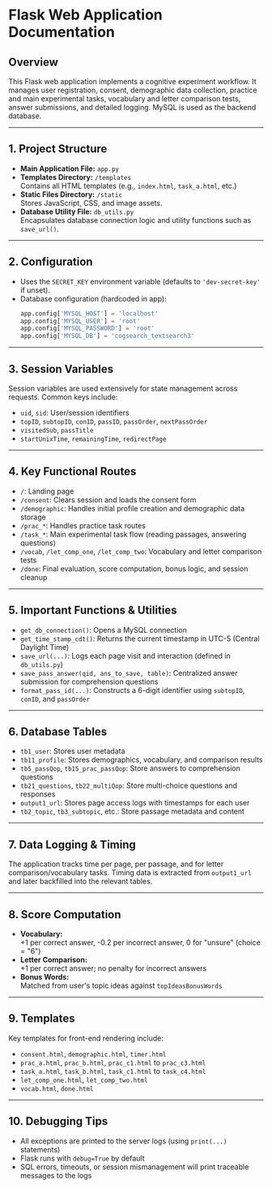 # Flask Web Application Documentation

## Overview

This Flask web application implements a cognitive experiment workflow. It manages user registration, consent, demographic data collection, practice and main experimental tasks, vocabulary and letter comparison tests, answer submissions, and detailed logging. MySQL is used as the backend database.

---

## 1. Project Structure

- **Main Application File:** `app.py`
- **Templates Directory:** `/templates`  
  Contains all HTML templates (e.g., `index.html`, `task_a.html`, etc.)
- **Static Files Directory:** `/static`  
  Stores JavaScript, CSS, and image assets.
- **Database Utility File:** `db_utils.py`  
  Encapsulates database connection logic and utility functions such as `save_url()`.

---

## 2. Configuration

- Uses the `SECRET_KEY` environment variable (defaults to `'dev-secret-key'` if unset).
- Database configuration (hardcoded in app):
  ```python
  app.config['MYSQL_HOST'] = 'localhost'
  app.config['MYSQL_USER'] = 'root'
  app.config['MYSQL_PASSWORD'] = 'root'
  app.config['MYSQL_DB'] = 'cogsearch_textsearch3'
  ```

---

## 3. Session Variables

Session variables are used extensively for state management across requests. Common keys include:

- `uid`, `sid`: User/session identifiers
- `topID`, `subtopID`, `conID`, `passID`, `passOrder`, `nextPassOrder`
- `visitedSub`, `passTitle`
- `startUnixTime`, `remainingTime`, `redirectPage`

---

## 4. Key Functional Routes

- `/`: Landing page
- `/consent`: Clears session and loads the consent form
- `/demographic`: Handles initial profile creation and demographic data storage
- `/prac_*`: Handles practice task routes
- `/task_*`: Main experimental task flow (reading passages, answering questions)
- `/vocab`, `/let_comp_one`, `/let_comp_two`: Vocabulary and letter comparison tests
- `/done`: Final evaluation, score computation, bonus logic, and session cleanup

---

## 5. Important Functions & Utilities

- `get_db_connection()`: Opens a MySQL connection
- `get_time_stamp_cdt()`: Returns the current timestamp in UTC-5 (Central Daylight Time)
- `save_url(...)`: Logs each page visit and interaction (defined in `db_utils.py`)
- `save_pass_answer(qid, ans_to_save, table)`: Centralized answer submission for comprehension questions
- `format_pass_id(...)`: Constructs a 6-digit identifier using `subtopID`, `conID`, and `passOrder`

---

## 6. Database Tables

- `tb1_user`: Stores user metadata
- `tb11_profile`: Stores demographics, vocabulary, and comparison results
- `tb5_passQop`, `tb15_prac_passQop`: Store answers to comprehension questions
- `tb21_questions`, `tb22_multiQop`: Store multi-choice questions and responses
- `output1_url`: Stores page access logs with timestamps for each user
- `tb2_topic`, `tb3_subtopic`, etc.: Store passage metadata and content

---

## 7. Data Logging & Timing

The application tracks time per page, per passage, and for letter comparison/vocabulary tasks. Timing data is extracted from `output1_url` and later backfilled into the relevant tables.

---

## 8. Score Computation

- **Vocabulary:**  
  +1 per correct answer, -0.2 per incorrect answer, 0 for "unsure" (choice = "6")
- **Letter Comparison:**  
  +1 per correct answer; no penalty for incorrect answers
- **Bonus Words:**  
  Matched from user's topic ideas against `topIdeasBonusWords`

---

## 9. Templates

Key templates for front-end rendering include:

- `consent.html`, `demographic.html`, `timer.html`
- `prac_a.html`, `prac_b.html`, `prac_c1.html` to `prac_c3.html`
- `task_a.html`, `task_b.html`, `task_c1.html` to `task_c4.html`
- `let_comp_one.html`, `let_comp_two.html`
- `vocab.html`, `done.html`

---

## 10. Debugging Tips

- All exceptions are printed to the server logs (using `print(...)` statements)
- Flask runs with `debug=True` by default
- SQL errors, timeouts, or session mismanagement will print traceable messages to the logs

